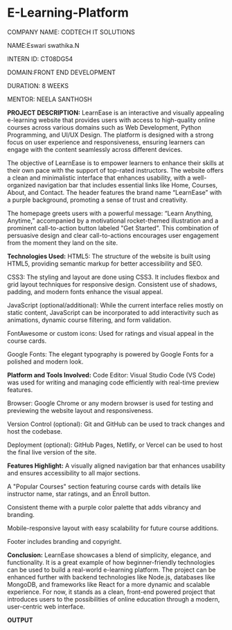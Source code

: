# E-Learning-Platform

COMPANY NAME: CODTECH IT SOLUTIONS

NAME:Eswari swathika.N

INTERN ID: CT08DG54

DOMAIN:FRONT END DEVELOPMENT

DURATION: 8 WEEKS

MENTOR: NEELA SANTHOSH

**PROJECT DESCRIPTION:**
LearnEase is an interactive and visually appealing e-learning website that provides users with access to high-quality online courses across various domains such as Web Development, Python Programming, and UI/UX Design. The platform is designed with a strong focus on user experience and responsiveness, ensuring learners can engage with the content seamlessly across different devices.

The objective of LearnEase is to empower learners to enhance their skills at their own pace with the support of top-rated instructors. The website offers a clean and minimalistic interface that enhances usability, with a well-organized navigation bar that includes essential links like Home, Courses, About, and Contact. The header features the brand name “LearnEase” with a purple background, promoting a sense of trust and creativity.

The homepage greets users with a powerful message: “Learn Anything, Anytime,” accompanied by a motivational rocket-themed illustration and a prominent call-to-action button labeled "Get Started". This combination of persuasive design and clear call-to-actions encourages user engagement from the moment they land on the site.

**Technologies Used:**
HTML5: The structure of the website is built using HTML5, providing semantic markup for better accessibility and SEO.

CSS3: The styling and layout are done using CSS3. It includes flexbox and grid layout techniques for responsive design. Consistent use of shadows, padding, and modern fonts enhance the visual appeal.

JavaScript (optional/additional): While the current interface relies mostly on static content, JavaScript can be incorporated to add interactivity such as animations, dynamic course filtering, and form validation.

FontAwesome or custom icons: Used for ratings and visual appeal in the course cards.

Google Fonts: The elegant typography is powered by Google Fonts for a polished and modern look.

**Platform and Tools Involved:**
Code Editor: Visual Studio Code (VS Code) was used for writing and managing code efficiently with real-time preview features.

Browser: Google Chrome or any modern browser is used for testing and previewing the website layout and responsiveness.

Version Control (optional): Git and GitHub can be used to track changes and host the codebase.

Deployment (optional): GitHub Pages, Netlify, or Vercel can be used to host the final live version of the site.

**Features Highlight:**
A visually aligned navigation bar that enhances usability and ensures accessibility to all major sections.

A "Popular Courses" section featuring course cards with details like instructor name, star ratings, and an Enroll button.

Consistent theme with a purple color palette that adds vibrancy and branding.

Mobile-responsive layout with easy scalability for future course additions.

Footer includes branding and copyright.

**Conclusion:**
LearnEase showcases a blend of simplicity, elegance, and functionality. It is a great example of how beginner-friendly technologies can be used to build a real-world e-learning platform. The project can be enhanced further with backend technologies like Node.js, databases like MongoDB, and frameworks like React for a more dynamic and scalable experience. For now, it stands as a clean, front-end powered project that introduces users to the possibilities of online education through a modern, user-centric web interface.


**OUTPUT**

